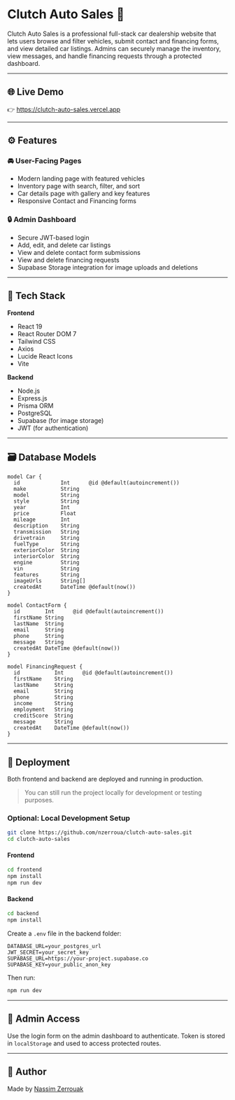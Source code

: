 # Clutch Auto Sales 🚗

Clutch Auto Sales is a professional full-stack car dealership website that lets users browse and filter vehicles, submit contact and financing forms, and view detailed car listings. Admins can securely manage the inventory, view messages, and handle financing requests through a protected dashboard.

---

## 🌐 Live Demo

👉 https://clutch-auto-sales.vercel.app

---

## ⚙️ Features

### 🚘 User-Facing Pages

- Modern landing page with featured vehicles
- Inventory page with search, filter, and sort
- Car details page with gallery and key features
- Responsive Contact and Financing forms

### 🔒 Admin Dashboard

- Secure JWT-based login
- Add, edit, and delete car listings
- View and delete contact form submissions
- View and delete financing requests
- Supabase Storage integration for image uploads and deletions

---

## 🧰 Tech Stack

**Frontend**

- React 19
- React Router DOM 7
- Tailwind CSS
- Axios
- Lucide React Icons
- Vite

**Backend**

- Node.js
- Express.js
- Prisma ORM
- PostgreSQL
- Supabase (for image storage)
- JWT (for authentication)

---

## 🗃 Database Models

```prisma
model Car {
  id             Int      @id @default(autoincrement())
  make           String
  model          String
  style          String
  year           Int
  price          Float
  mileage        Int
  description    String
  transmission   String
  drivetrain     String
  fuelType       String
  exteriorColor  String
  interiorColor  String
  engine         String
  vin            String
  features       String
  imageUrls      String[]
  createdAt      DateTime @default(now())
}

model ContactForm {
  id        Int      @id @default(autoincrement())
  firstName String
  lastName  String
  email     String
  phone     String
  message   String
  createdAt DateTime @default(now())
}

model FinancingRequest {
  id           Int      @id @default(autoincrement())
  firstName    String
  lastName     String
  email        String
  phone        String
  income       String
  employment   String
  creditScore  String
  message      String
  createdAt    DateTime @default(now())
}
```

---

## 🚀 Deployment

Both frontend and backend are deployed and running in production.

> You can still run the project locally for development or testing purposes.

### Optional: Local Development Setup

```bash
git clone https://github.com/nzerroua/clutch-auto-sales.git
cd clutch-auto-sales
```

#### Frontend

```bash
cd frontend
npm install
npm run dev
```

#### Backend

```bash
cd backend
npm install
```

Create a `.env` file in the backend folder:

```env
DATABASE_URL=your_postgres_url
JWT_SECRET=your_secret_key
SUPABASE_URL=https://your-project.supabase.co
SUPABASE_KEY=your_public_anon_key
```

Then run:

```bash
npm run dev
```

---

## 🔐 Admin Access

Use the login form on the admin dashboard to authenticate. Token is stored in `localStorage` and used to access protected routes.

---

## 🙌 Author

Made by [Nassim Zerrouak](https://github.com/nzerroua)
